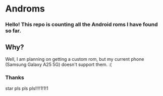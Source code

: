 # Androms

<h3 align="left">
Hello! This repo is counting all the Android 
roms I have found so far.
</h3>

## Why?
Well, I am planning on getting a custom rom, but my current phone
(Samsung Galaxy A25 5G) doesn't support them. :(

### Thanks
star pls pls pls!!!!1!1!1
